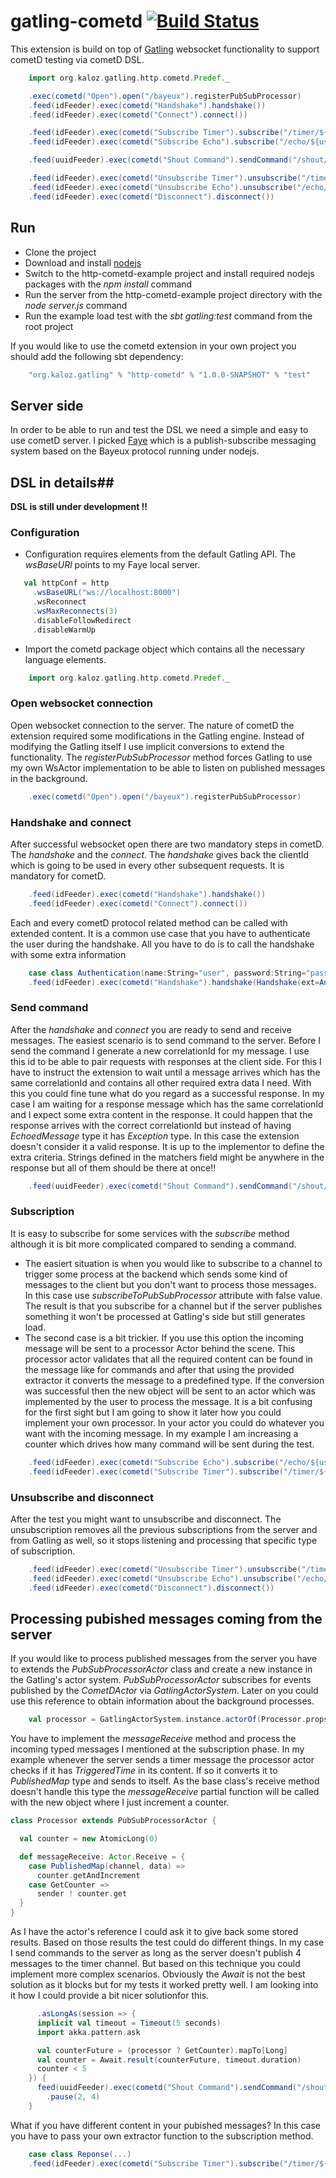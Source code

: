 # gatling-cometd [![Build Status](https://travis-ci.org/lachatak/gatling-cometd.svg?branch=master)](https://travis-ci.org/lachatak/gatling-cometd)

This extension is build on top of [Gatling](http://gatling.io/) websocket functionality to support cometD testing via cometD DSL.
```scala
    import org.kaloz.gatling.http.cometd.Predef._

    .exec(cometd("Open").open("/bayeux").registerPubSubProcessor)
    .feed(idFeeder).exec(cometd("Handshake").handshake())
    .feed(idFeeder).exec(cometd("Connect").connect())

    .feed(idFeeder).exec(cometd("Subscribe Timer").subscribe("/timer/${userId}", Set("TriggeredTime")))
    .feed(idFeeder).exec(cometd("Subscribe Echo").subscribe("/echo/${userId}", subscribeToPubSubProcessor = false))

    .feed(uuidFeeder).exec(cometd("Shout Command").sendCommand("/shout/${userId}", Shout()).checkResponse(matchers = Set("${correlationId}", "EchoedMessage", "!!egassem ohcE")))

    .feed(idFeeder).exec(cometd("Unsubscribe Timer").unsubscribe("/timer/${userId}"))
    .feed(idFeeder).exec(cometd("Unsubscribe Echo").unsubscribe("/echo/${userId}"))
    .feed(idFeeder).exec(cometd("Disconnect").disconnect())
```

## Run ##
- Clone the project
- Download and install [nodejs](http://nodejs.org/) 
- Switch to the http-cometd-example project and install required nodejs packages with the *npm install* command
- Run the server from the http-cometd-example project directory with the *node server.js* command
- Run the example load test with the *sbt gatling:test* command from the root project

If you would like to use the cometd extension in your own project you should add the following sbt dependency:
```scala
    "org.kaloz.gatling" % "http-cometd" % "1.0.0-SNAPSHOT" % "test"
```

## Server side ##
In order to be able to run and test the DSL we need a simple and easy to use cometD server. I picked [Faye](http://faye.jcoglan.com/) which is a publish-subscribe messaging system based on the Bayeux protocol running under nodejs.
 
## DSL in details##

**DSL is still under development !!**

### Configuration ###
- Configuration requires elements from the default Gatling API. The *wsBaseURl* points to my Faye local server.
```scala
   val httpConf = http
     .wsBaseURL("ws://localhost:8000")
     .wsReconnect
     .wsMaxReconnects(3)
     .disableFollowRedirect
     .disableWarmUp
 ```
- Import the cometd package object which contains all the necessary language elements. 
```scala
    import org.kaloz.gatling.http.cometd.Predef._
```
### Open websocket connection ###
Open websocket connection to the server. The nature of cometD the extension required some modifications in the Gatling engine. Instead of modifying the Gatling itself I use implicit conversions to extend the functionality. The *registerPubSubProcessor* method forces Gatling to use my own WsActor implementation to be able to listen on published messages in the background.
```scala
    .exec(cometd("Open").open("/bayeux").registerPubSubProcessor)
```
### Handshake and connect ###
After successful websocket open there are two mandatory steps in cometD. The *handshake* and the *connect*. The *handshake* gives back the clientId which is going to be used in every other subsequent requests. It is mandatory for cometD.
```scala
    .feed(idFeeder).exec(cometd("Handshake").handshake())
    .feed(idFeeder).exec(cometd("Connect").connect())
```
Each and every cometD protocol related method can be called with extended content. It is a common use case that you have to authenticate the user during the handshake. All you have to do is to call the handshake with some extra information
```scala
    case class Authentication(name:String="user", password:String="password")
    .feed(idFeeder).exec(cometd("Handshake").handshake(Handshake(ext=Autentication())))
```
### Send command ###
After the *handshake* and *connect* you are ready to send and receive messages. The easiest scenario is to send
command to the server. Before I send the command I generate a new correlationId for my message. I use this id to be able to pair requests with responses at the client side. For this I have to instruct the extension to wait until a message arrives which has the same correlationId and contains all other required extra data I need. With this you could fine tune what do you regard as a successful response.
In my case I am waiting for a response message which has the same correlationId and I expect some extra content in the response. It could happen that the response arrives with the correct correlationId but instead of having *EchoedMessage* type it has *Exception* type. In this case the extension doesn't consider it a valid response. It is up to the implementor to define the extra criteria. Strings defined in the matchers field might be anywhere in the response but all of them should be there at once!!
```scala
    .feed(uuidFeeder).exec(cometd("Shout Command").sendCommand("/shout/${userId}", Shout()).checkResponse(matchers = Set("${correlationId}", "EchoedMessage", "!!egassem ohcE")))
```
### Subscription ###
It is easy to subscribe for some services with the *subscribe* method although it is bit more complicated compared to sending a command.
- The easiert situation is when you would like to subscribe to a channel to trigger some process at the backend which sends some kind of messages to the client but you don't want to process those messages. In this case use *subscribeToPubSubProcessor* attribute with false value. The result is that you subscribe for a channel but if the server publishes something it won't be processed at Gatling's side but still generates load.
- The second case is a bit trickier. If you use this option the incoming message will be sent to a processor Actor behind the scene. This processor actor validates that all the required content can be found in the message like for commands and after that using the provided extractor it converts the message to a predefined type. If the conversion was successful then the new object will be sent to an actor which was implemented by the user to process the message. 
It is a bit confusing for the first sight but I am going to show it later how you could implement your own processor. In your actor you could do whatever you want with the incoming message. In my example I am increasing a counter which drives how many command will be sent during the test. 
```scala
    .feed(idFeeder).exec(cometd("Subscribe Echo").subscribe("/echo/${userId}", subscribeToPubSubProcessor = false))
    .feed(idFeeder).exec(cometd("Subscribe Timer").subscribe("/timer/${userId}", Set("TriggeredTime")))
```
### Unsubscribe and disconnect ###
After the test you might want to unsubscribe and disconnect. The unsubscription removes all the previous subscriptions from the server and from Gatling as well, so it stops listening and processing that specific type of subscription.
```scala
    .feed(idFeeder).exec(cometd("Unsubscribe Timer").unsubscribe("/timer/${userId}"))
    .feed(idFeeder).exec(cometd("Unsubscribe Echo").unsubscribe("/echo/${userId}"))
    .feed(idFeeder).exec(cometd("Disconnect").disconnect())
```

## Processing pubished messages coming from the server ##
If you would like to process published messages from the server you have to extends the *PubSubProcessorActor* class and create a new instance in the Gatling's actor system. *PubSubProcessorActor* subscribes for events published by the *CometDActor* via *GatlingActorSystem*. Later on you could use this reference to obtain information about the background processes.
```scala
    val processor = GatlingActorSystem.instance.actorOf(Processor.props, name = "Processor")
```
You have to implement the *messageReceive* method and process the incoming typed messages I mentioned at the subscription phase. In my example whenever the server sends a timer message the processor actor checks if it has *TriggeredTime* in its content. If so it converts it to *PublishedMap* type and sends to itself. As the base class's receive method doesn't handle this type the *messageReceive* partial function will be called with the new object where I just increment a counter.
```scala
class Processor extends PubSubProcessorActor {

  val counter = new AtomicLong(0)

  def messageReceive: Actor.Receive = {
    case PublishedMap(channel, data) =>
      counter.getAndIncrement
    case GetCounter =>
      sender ! counter.get
  }
}
```
As I have the actor's reference I could ask it to give back some stored results. Based on those results the test could do different things. In my case I send commands to the server as long as the server doesn't publish 4 messages to the timer channel. But based on this technique you could implement more complex scenarios. Obviously the *Await* is not the best solution as it blocks but for my tests it worked pretty well. I am looking into it how I could provide a bit nicer solutionfor this.  
```scala
      .asLongAs(session => {
      implicit val timeout = Timeout(5 seconds)
      import akka.pattern.ask

      val counterFuture = (processor ? GetCounter).mapTo[Long]
      val counter = Await.result(counterFuture, timeout.duration)
      counter < 5
    }) {
      feed(uuidFeeder).exec(cometd("Shout Command").sendCommand("/shout/${userId}", Shout()).checkResponse(matchers = Set("${correlationId}", "EchoedMessage", "!!egassem ohcE")))
        .pause(2, 4)
    }
```
What if you have different content in your pubished messages? In this case you have to pass your own extractor function to the subscription method.
```scala
    case class Reponse(...)
    .feed(idFeeder).exec(cometd("Subscribe Timer").subscribe("/timer/${userId}", Set("TriggeredTime"), extractor: String => Published = { m => m.fromJson[List[Response]].get(0)}))
```    
    
